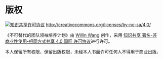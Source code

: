 # 版权

[![知识共享许可协议](http://i.creativecommons.org/l/by-nc-sa/4.0/88x31.png)](http://creativecommons.org/licenses/by-nc-sa/4.0/) <http://creativecommons.org/licenses/by-nc-sa/4.0/>

《不可替代的团队领袖培养计划》由 [Willin Wang](http://willin.wang/) 创作，采用 [知识共享 署名-非商业性使用-相同方式共享 4.0 国际 许可协议](http://creativecommons.org/licenses/by-nc-sa/4.0/)进行许可。

本人保留所有权限，保留出版权限，未经本人书面许可任何人不得用于商业出版。
